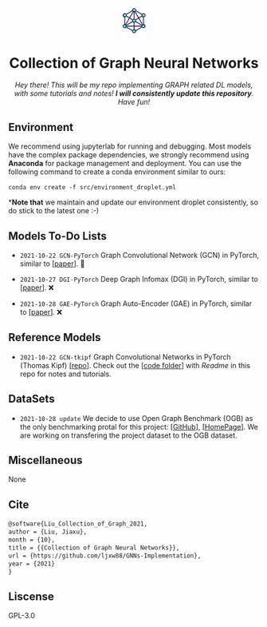 <div align="center">
<a href="" target="_blank">
   <img src="src/image/logo.png" alt="repo logo" style="width:10%">
</a>

# Collection of Graph Neural Networks

_Hey there! This will be my repo implementing GRAPH related DL models, with some tutorials and notes! **I will consistently update this repository**. Have fun!_

</div>

## Environment

We recommend using jupyterlab for running and debugging. Most models have the complex package dependencies, we strongly recommend using **Anaconda** for package management and deployment. You can use the following command to create a conda environment similar to ours:
```
conda env create -f src/environment_droplet.yml
```
***Note that** we maintain and update our environment droplet consistently, so do stick to the latest one :-)

## Models To-Do Lists

- `2021-10-22 GCN-PyTorch` Graph Convolutional Network (GCN) in PyTorch, similar to [[paper](https://arxiv.org/abs/1609.02907)]. 🚀


- `2021-10-27 DGI-PyTorch` Deep Graph Infomax (DGI) in PyTorch, similar to [[paper](https://arxiv.org/abs/1809.10341)]. ❌

- `2021-10-28 GAE-PyTorch` Graph Auto-Encoder (GAE) in PyTorch, similar to [[paper](https://arxiv.org/abs/1611.07308)]. ❌

## Reference Models

- `2021-10-22 GCN-tkipf` Graph Convolutional Networks in PyTorch (Thomas Kipf) [[repo](https://github.com/tkipf/pygcn)]. Check out the [[code folder](./GCN-tkipf)] with *Readme* in this repo for notes and tutorials.

## DataSets
- `2021-10-28 update` We decide to use Open Graph Benchmark (OGB) as the only benchmarking protal for this project: [[GitHub](https://github.com/snap-stanford/ogb)], [[HomePage](https://ogb.stanford.edu/)]. We are working on transfering the project dataset to the OGB dataset.

## Miscellaneous

None

## Cite
```
@software{Liu_Collection_of_Graph_2021,
author = {Liu, Jiaxu},
month = {10},
title = {{Collection of Graph Neural Networks}},
url = {https://github.com/ljxw88/GNNs-Implementation},
year = {2021}
}
```

## Liscense
GPL-3.0